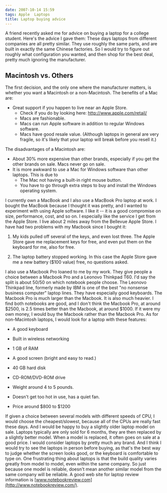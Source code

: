 ```yaml
---
date: 2007-10-14 15:59
tags: Apple  Laptops
title: Laptop buying advice
---
```


A friend recently asked me for advice on buying a laptop for a college
student. Here's the advice I gave them: These days laptops from different
companies are all pretty similar. They use roughly the same parts, and are
built in exactly the same Chinese factories. So I would try to figure out
roughly what configuration you wanted, and then shop for the best deal, pretty
much ignoring the manufacturer.

## Macintosh vs. Others

The first decision, and the only one where the manufacturer matters, is whether
you want a Macintosh or a non-Macintosh. The benefits of a Mac are:

- Great support if you happen to live near an Apple Store.
  - Check if you do by looking here: <http://www.apple.com/retail/>
  - Macs are fashionable.
  - Macs can run Apple software in addition to regular Windows software.
  - Macs have good resale value. (Although laptops in general are very fragile, so it's likely that your
    laptop will break before you resell it.)

The disadvantages of a Macintosh are:

- About 30% more expensive than other brands, especially if you get the other brands on sale. Macs never go on sale.
- It is more awkward to use a Mac for Windows software than other laptops. This is due to
    - The Mac not having a built-in right mouse button.
    - You have to go through extra steps to buy and install the Windows operating system.

I currently own a MacBook and I also use a MacBook Pro laptop at work. I
bought the MacBook because I thought it was pretty, and I wanted to experiment
with using Apple software. I like it -- it is a good compromise on size,
performance, cost, and so on. I especially like the service I get from the
Apple Store. I live about 2 miles away from the Bellevue Apple Store. I have
had two problems with my Macbook since I bought it:

  1. My kids pulled off several of the keys, and even lost three. The Apple Store gave me replacement keys for free, and even put them on the keyboard for me, also for free.

  2. The laptop battery stopped working. In this case the Apple Store gave me a new battery ($100 value) free, no questions asked.

I also use a Macbook Pro loaned to me by my work. They give people a choice
between a Macbook Pro and a Leonovo Thinkpad T60. I'd say the split is about
50/50 on which notebook people choose. The Leonovo Thinkpad line, formerly
made by IBM is one of the best "no nonsense business computer" laptop lines.
They have especially good keyboards. The Macbook Pro is much larger than the
Macbook. It is also much heavier. I find both notebooks are good, and I don't
think the Macbook Pro, at around $2500, is 2.5 times better than the Macbook,
at around $1000. If it were my own money, I would buy the Macbook rather than
the Macbook Pro. As for non-Macintosh laptops, I would look for a laptop with
these features:

  * A good keyboard

  * Built in wireless networking

  * 1 GB of RAM

  * A good screen (bright and easy to read.)

  * 40 GB hard disk

  * CD-ROM/DVD-ROM drive

  * Weight around 4 to 5 pounds.

  * Doesn't get too hot in use, has a quiet fan.

  * Price around $800 to $1200

If given a choice between several models with different speeds of CPU, I would
choose the cheapest/slowest, because all of the CPUs are really fast these
days. And I would be happy to buy a slightly older laptop model on sale.
Laptops typically are only sold for 6 months, they are then replaced by a
slightly better model. When a model is replaced, it often goes on sale at a
good price. I would consider laptops by pretty much any brand. And I think I
would try to see the laptops in person before buying, as that's the best way
to judge whether the screen looks good, or the keyboard is comfortable to type
on. One frustrating thing about laptops is that the build quality varies
greatly from model to model, even within the same company. So just because one
model is reliable, doesn't mean another similar model from the same company
will be reliable. A good web site for laptop review information is
[www.notebookreview.com](http://www.notebookreview.com/).
